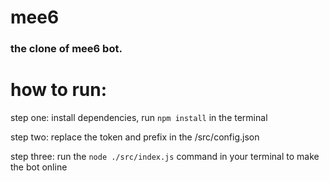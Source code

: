 # mee6
### the clone of mee6 bot.

# how to run:
step one: install dependencies, run ```npm install``` in the terminal

step two: replace the token and prefix in the /src/config.json

step three: run the ```node ./src/index.js``` command in your terminal to make the bot online

